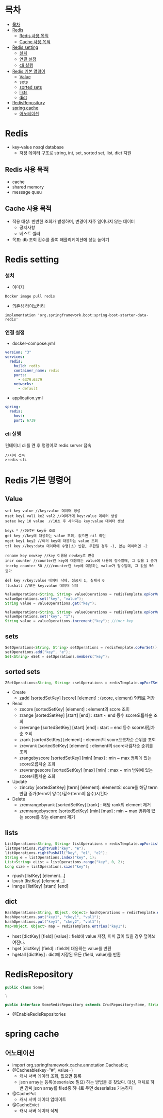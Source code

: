 # 목차
- [목차](#목차)
- [Redis](#redis)
  - [Redis 사용 목적](#redis-사용-목적)
  - [Cache 사용 목적](#cache-사용-목적)
- [Redis setting](#redis-setting)
    - [설치](#설치)
    - [연결 설정](#연결-설정)
    - [cli 실행](#cli-실행)
- [Redis 기본 명령어](#redis-기본-명령어)
  - [Value](#value)
  - [sets](#sets)
  - [sorted sets](#sorted-sets)
  - [lists](#lists)
  - [dict](#dict)
- [RedisRepository](#redisrepository)
- [spring cache](#spring-cache)
  - [어노테이션](#어노테이션)

# Redis
- key-value nosql database
  - 저장 데이터 구조로 string, int, set, sorted set, list, dict 지원
## Redis 사용 목적
- cache
- shared memory 
- message queu

## Cache 사용 목적
- 적용 대상: 빈번한 조회가 발생하며, 변경이 자주 일어나지 않는 데이터
  - 공지사항
  - 베스트 셀러
- 목표: db 조회 횟수를 줄여 애플리케이션에 성능 높이기


# Redis setting
### 설치
- 이미지
```
Docker image pull redis
```
- 의존성 라이브러리
```
implementation 'org.springframework.boot:spring-boot-starter-data-redis'
```

### 연결 설정
- docker-compose.yml
```yml
version: "3"
services:
  redis:
    build: redis
    container_name: redis
    ports:
      - 6379:6379
    networks:
      - default

```

- application.yml
```yml
spring:
  redis:
    host:
    port: 6739
```

### cli 실행
컨테이너 cli를 켠 후 명령어로 redis server 접속
```
//서버 접속
>redis-cli
```

# Redis 기본 명령어
## Value
```
set key value //key:value 데이터 생성
mset key1 val1 ke2 val2 //여러개에 key:value 데이터 생성 
setex key 10 value  //10초 후 사라지는 key:value 데이터 생성
```

```
keys * //생성된 key들 조회
get key //key에 대응하는 value 조회, 없으면 nil 리턴
mget key1 key2 //여러 key에 대응하는 value 조회
ttl key //key:data 데이터에 수명(초) 반환, 무한일 경우 -1, 없는 데이터면 -2
```

```
rename key newkey //key 이름을 newkey로 변경
incr counter //counter란 key에 대응하는 value에 내용이 정수일때, 그 값을 1 증가
incrby counter 50 ////counter란 key에 대응하는 value가 정수일때, 그 값을 50 증가
```

```
del key //key:value 데이터 삭제, 성공시 1, 실패시 0
flushall //모든 key:value 데이터 삭제
```

```java
ValueOperations<String, String> valueOperations = redisTemplate.opForValue();
valueOperations.set("key", "value");
String value = valueOperations.get("key");
```


```java
ValueOperations<String, String> valueOperations = redisTemplate.opForValue();
valueOperations.set("key", "1");
String value = valueOperations.increment("key"); //incr key
```


## sets
```java
SetOperations<String, String> setOperations = redisTemplate.opForSet();
setOperations.add("key", "e");
Set<String> eSet = setOperations.members("key");

```

## sorted sets
```java
ZSetOperations<String, String> zsetOperations = redisTemplate.opForZSet();
```

- Create
  - zadd [sortedSetKey] [score] [element] : (score, element) 형태로 저장
- Read
  - zscore [sortedSetKey] [element] : element의 score 조회
  - zrange [sortedSetKey] [start] [end] : start ~ end 등수 score오름차순 조회
  - zrevrange [sortedSetKey] [start] [end] : start ~ end 등수 score내림차순 조회
  - zrank [sortedSetKey] [element] : element의 score오름차순 순위를 조회
  - zrevrank [sortedSetKey] [element] : element의 score내림차순 순위를 조회
  - zrangebyscore [sortedSetKey] [min] [max] : min ~ max 범위에 있는 score오름차순 조회 
  - zrevrangescore [sortedSetKey] [max] [min] : max ~ min 범위에 있는 score내림차순 조회
- Update
  - zincrby [sortedSetKey] [term] [element]: element의 score를 해당 term 만큼 증가(term이 양수)/감소(term이 음수)시킨다
- Delete
  - zremrangebyrank [sortedSetKey] [rank] : 해당 rank의 element 제거
  - zremrangebyscore [sortedSetKey] [min] [max] : min ~ max 범위에 있는 score를 갖는 element 제거


## lists

```java
ListOperations<String, String> listOperations = redisTemplate.opForList();
listOperations.rightPush("key", "e");
listOperations.rightPushAll("key", "e1", "e2");
String e = listOperations.index("key", 1);
List<String> eList = listOperations.range("key", 0, 2);
Long size = listOperations.size("key");

```

- rpush [listKey] [element...]
- lpush [listKey] [element...]
- lrange [listKey] [stant] [end]

## dict

```java
HashOperations<String, Object, Object> hashOperations = redisTemplate.opForHash();
hashOperations.put("key1", "ckey1", "val1");
hashOperations.put("key1", "ckey2", "val1");
Map<Object, Object> map = redisTemplate.entries("key1");
```

- hset [dictKey] [field] [value] : field에 value 저장, 이미 값이 있을 경우 덮어쓰여진다.
- hget [dictKey] [field] : field에 대응하는 value를 반환
- hgetall [dictKey] : dict에 저장된 모든 (field, value)를 반환




# RedisRepository
```java
public class Some{

}
```
```java
public interface SomeRedisRepository extends CrudRepository<Some, String>{}
```

- @EnableRedisRepositories


# spring cache
## 어노테이션
- import org.springframework.cache.annotation.Cacheable;
- @Cacheable(key="#", value=)
  - 캐시 서버 데이터 조회, 없으면 등록
  - json array는 등록(deserialze 필요) 하는 방법을 못 찾았다. 대신, 객체로 하번 감싸 json array를 filed중 하나로 두면 deserialize 가능하다
- @CachePut
  - 캐시 서버 데이터 업데이트
- @CacheEvict
  - 캐시 서버 데이터 삭제


